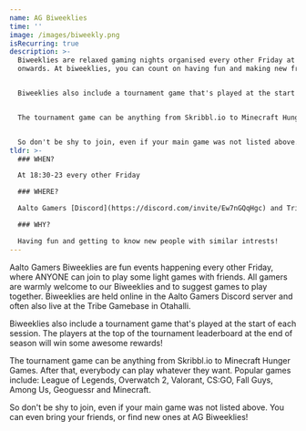 ```yaml
---
name: AG Biweeklies
time: ''
image: /images/biweekly.png
isRecurring: true
description: >-
  Biweeklies are relaxed gaming nights organised every other Friday at 18:30
  onwards. At biweeklies, you can count on having fun and making new friends.


  Biweeklies also include a tournament game that's played at the start of each session. The players at the top of the tournament leaderboard at the end of the season will win some awesome rewards!


  The tournament game can be anything from Skribbl.io to Minecraft Hunger Games. After that, everybody can play whatever they want. Popular games include: League of Legends, Overwatch 2, Valorant, CS 2, Fall Guys, Among Us, Geoguessr and Minecraft. 


  So don't be shy to join, even if your main game was not listed above. You can even bring your friends, or find new ones at AG Biweeklies!
tldr: >-
  ### WHEN?

  At 18:30-23 every other Friday

  ### WHERE?

  Aalto Gamers [Discord](https://discord.com/invite/Ew7nGQqHgc) and Tribe Gamebase

  ### WHY?

  Having fun and getting to know new people with similar intrests!
---
```


Aalto Gamers Biweeklies are fun events happening every other Friday, where ANYONE can join to play some light games with friends. All gamers are warmly welcome to our Biweeklies and to suggest games to play together. Biweeklies are held online in the Aalto Gamers Discord server and often also live at the Tribe Gamebase in Otahalli.

Biweeklies also include a tournament game that's played at the start of each session. The players at the top of the tournament leaderboard at the end of season will win some awesome rewards!

The tournament game can be anything from Skribbl.io to Minecraft Hunger Games. After that, everybody can play whatever they want. Popular games include: League of Legends, Overwatch 2, Valorant, CS:GO, Fall Guys, Among Us, Geoguessr and Minecraft.

So don't be shy to join, even if your main game was not listed above. You can even bring your friends, or find new ones at AG Biweeklies!
